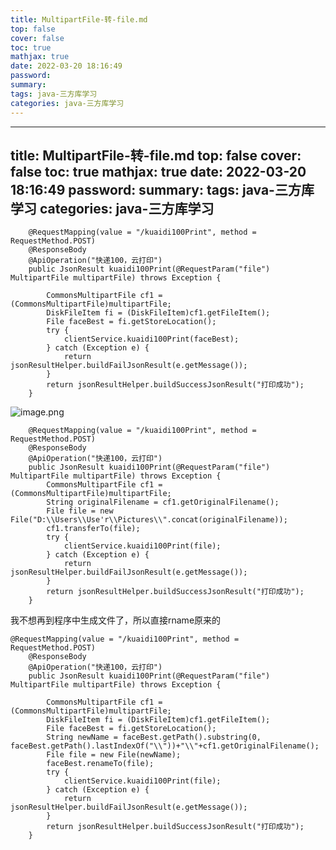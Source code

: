 ```yaml
---
title: MultipartFile-转-file.md
top: false
cover: false
toc: true
mathjax: true
date: 2022-03-20 18:16:49
password:
summary:
tags: java-三方库学习
categories: java-三方库学习
---
```

---
title: MultipartFile-转-file.md
top: false
cover: false
toc: true
mathjax: true
date: 2022-03-20 18:16:49
password:
summary:
tags: java-三方库学习
categories: java-三方库学习
---
~~~
	@RequestMapping(value = "/kuaidi100Print", method = RequestMethod.POST)
	@ResponseBody
	@ApiOperation("快递100，云打印")
	public JsonResult kuaidi100Print(@RequestParam("file") MultipartFile multipartFile) throws Exception {

		CommonsMultipartFile cf1 = (CommonsMultipartFile)multipartFile;
		DiskFileItem fi = (DiskFileItem)cf1.getFileItem();
		File faceBest = fi.getStoreLocation();
		try {
			clientService.kuaidi100Print(faceBest);
		} catch (Exception e) {
			return jsonResultHelper.buildFailJsonResult(e.getMessage());
		}
		return jsonResultHelper.buildSuccessJsonResult("打印成功");
	}

~~~

![image.png](https://upload-images.jianshu.io/upload_images/13965490-7721fc6d0f1be746.png?imageMogr2/auto-orient/strip%7CimageView2/2/w/1240)



~~~
	@RequestMapping(value = "/kuaidi100Print", method = RequestMethod.POST)
	@ResponseBody
	@ApiOperation("快递100，云打印")
	public JsonResult kuaidi100Print(@RequestParam("file") MultipartFile multipartFile) throws Exception {
		CommonsMultipartFile cf1 = (CommonsMultipartFile)multipartFile;
		String originalFilename = cf1.getOriginalFilename();
		File file = new File("D:\\Users\\Use'r\\Pictures\\".concat(originalFilename));
		cf1.transferTo(file);
		try {
			clientService.kuaidi100Print(file);
		} catch (Exception e) {
			return jsonResultHelper.buildFailJsonResult(e.getMessage());
		}
		return jsonResultHelper.buildSuccessJsonResult("打印成功");
	}
~~~



我不想再到程序中生成文件了，所以直接rname原来的
~~~
@RequestMapping(value = "/kuaidi100Print", method = RequestMethod.POST)
	@ResponseBody
	@ApiOperation("快递100，云打印")
	public JsonResult kuaidi100Print(@RequestParam("file") MultipartFile multipartFile) throws Exception {

		CommonsMultipartFile cf1 = (CommonsMultipartFile)multipartFile;
		DiskFileItem fi = (DiskFileItem)cf1.getFileItem();
		File faceBest = fi.getStoreLocation();
		String newName = faceBest.getPath().substring(0, faceBest.getPath().lastIndexOf("\\"))+"\\"+cf1.getOriginalFilename();
		File file = new File(newName);
		faceBest.renameTo(file);
		try {
			clientService.kuaidi100Print(file);
		} catch (Exception e) {
			return jsonResultHelper.buildFailJsonResult(e.getMessage());
		}
		return jsonResultHelper.buildSuccessJsonResult("打印成功");
	}

~~~
